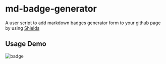 # md-badge-generator
A user script to add markdown badges generator form to your github page by using [Shields](https://shields.io/)


## Usage Demo
![badge](https://user-images.githubusercontent.com/41723543/206615303-6c6cb66e-1bf7-4de6-b815-c8ba2e51c8fb.gif)
